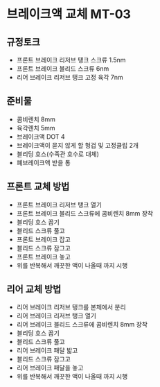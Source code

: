 # 브레이크액 교체 MT-03
## 규정토크
* 프론트 브레이크 리저브 탱크 스크류 1.5nm
* 프론트 브레이크 블리드 스크류 6nm
* 리어 브레이크 리저브 탱크 고정 육각 7nm
## 준비물
* 콤비렌치 8mm
* 육각렌치 5mm
* 브레이크액 DOT 4
* 브레이크액이 묻지 않게 할 헝겁 및 고정클립 2개
* 블리딩 호스(수족관 호수로 대체)
* 폐브레이크액 받을 통
## 프론트 교체 방법
* 프론트 브레이크 리저브 탱크 열기
* 프론트 브레이크 블리드 스크류에 콤비렌치 8mm 장착
* 블리딩 호스 꼽기
* 블리드 스크류 풀고
* 프론트 브레이크 잡고
* 블리드 스크류 잠그고
* 프론트 브레이크 놓고
* 위를 반복해서 깨끗한 액이 나올때 까지 시행

## 리어 교체 방법
* 리어 브레이크 리저브 탱크를 본체에서 분리
* 리어 브레이크 리저브 탱크 열기
* 리어 브레이크 블리드 스크류에 콤비렌치 8mm 장착
* 블리딩 호스 꼽기
* 블리드 스크류 풀고
* 리어 브레이크 패달 밟고
* 블리드 스크류 잠그고
* 리어 브레이크 패달을 놓고
* 위를 반복해서 깨끗한 액이 나올때 까지 시행
